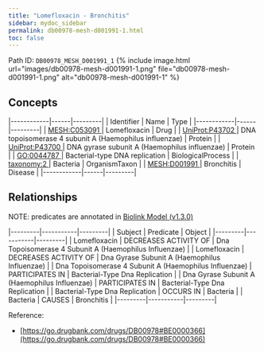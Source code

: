 ```yaml
---
title: "Lomefloxacin - Bronchitis"
sidebar: mydoc_sidebar
permalink: db00978-mesh-d001991-1.html
toc: false 
---
```



Path ID: `DB00978_MESH_D001991_1`
{% include image.html url="images/db00978-mesh-d001991-1.png" file="db00978-mesh-d001991-1.png" alt="db00978-mesh-d001991-1" %}

## Concepts

|------------|------|---------|
| Identifier | Name | Type    |
|------------|------|---------|
| <a href="https://identifiers.org/MESH:C053091">MESH:C053091 </a> | Lomefloxacin | Drug |
| <a href="https://identifiers.org/UniProt:P43702">UniProt:P43702 </a> | DNA topoisomerase 4 subunit A (Haemophilus influenzae) | Protein |
| <a href="https://identifiers.org/UniProt:P43700">UniProt:P43700 </a> | DNA gyrase subunit A (Haemophilus influenzae) | Protein |
| <a href="https://identifiers.org/GO:0044787">GO:0044787 </a> | Bacterial-type DNA replication | BiologicalProcess |
| <a href="https://identifiers.org/taxonomy:2">taxonomy:2 </a> | Bacteria | OrganismTaxon |
| <a href="https://identifiers.org/MESH:D001991">MESH:D001991 </a> | Bronchitis | Disease |
|------------|------|---------|

## Relationships


NOTE: predicates are annotated in <a href="https://github.com/biolink/biolink-model/releases/tag/v1.3.0">Biolink Model (v1.3.0)</a>

|---------|-----------|---------|
| Subject | Predicate | Object  |
|---------|-----------|---------|
| Lomefloxacin | DECREASES ACTIVITY OF | Dna Topoisomerase 4 Subunit A (Haemophilus Influenzae) |
| Lomefloxacin | DECREASES ACTIVITY OF | Dna Gyrase Subunit A (Haemophilus Influenzae) |
| Dna Topoisomerase 4 Subunit A (Haemophilus Influenzae) | PARTICIPATES IN | Bacterial-Type Dna Replication |
| Dna Gyrase Subunit A (Haemophilus Influenzae) | PARTICIPATES IN | Bacterial-Type Dna Replication |
| Bacterial-Type Dna Replication | OCCURS IN | Bacteria |
| Bacteria | CAUSES | Bronchitis |
|---------|-----------|---------|

Reference: 
  - [https://go.drugbank.com/drugs/DB00978#BE0000366](https://go.drugbank.com/drugs/DB00978#BE0000366)
